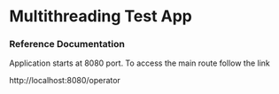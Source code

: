 # Multithreading Test App

### Reference Documentation

Application starts at 8080 port. To access the main route follow the link

http://localhost:8080/operator